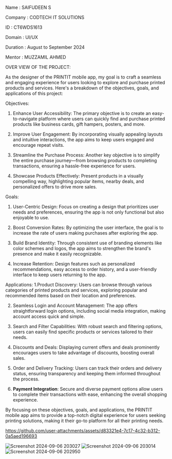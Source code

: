 Name : SAIFUDEEN S

Company : CODTECH IT SOLUTIONS

ID : CT6WDS1613

Domain : UI/UX

Duration : August to September 2024

Mentor : MUZZAMIL AHMED

OVER VIEW OF THE PROJECT:

As the designer of the PRINTIT mobile app, my goal is to craft a seamless and engaging experience for users looking to explore and purchase printed products and services. Here's a breakdown of the objectives, goals, and applications of this project:

 Objectives:
1. Enhance User Accessibility: The primary objective is to create an easy-to-navigate platform where users can quickly find and purchase printed products like business cards, gift hampers, posters, and more.

2. Improve User Engagement: By incorporating visually appealing layouts and intuitive interactions, the app aims to keep users engaged and encourage repeat visits.

3. Streamline the Purchase Process: Another key objective is to simplify the entire purchase journey—from browsing products to completing transactions, ensuring a hassle-free experience for users.

4. Showcase Products Effectively: Present products in a visually compelling way, highlighting popular items, nearby deals, and personalized offers to drive more sales.

 Goals:
1. User-Centric Design: Focus on creating a design that prioritizes user needs and preferences, ensuring the app is not only functional but also enjoyable to use.

2. Boost Conversion Rates: By optimizing the user interface, the goal is to increase the rate of users making purchases after exploring the app.

3. Build Brand Identity: Through consistent use of branding elements like color schemes and logos, the app aims to strengthen the brand's presence and make it easily recognizable.

4. Increase Retention: Design features such as personalized recommendations, easy access to order history, and a user-friendly interface to keep users returning to the app.

Applications:
1.Product Discovery: Users can browse through various categories of printed products and services, exploring popular and recommended items based on their location and preferences.

2. Seamless Login and Account Management: The app offers straightforward login options, including social media integration, making account access quick and simple.

3. Search and Filter Capabilities: With robust search and filtering options, users can easily find specific products or services tailored to their needs.

4. Discounts and Deals: Displaying current offers and deals prominently encourages users to take advantage of discounts, boosting overall sales.

5. Order and Delivery Tracking: Users can track their orders and delivery status, ensuring transparency and keeping them informed throughout the process.

6. **Payment Integration**: Secure and diverse payment options allow users to complete their transactions with ease, enhancing the overall shopping experience.

By focusing on these objectives, goals, and applications, the PRINTIT mobile app aims to provide a top-notch digital experience for users seeking printing solutions, making it their go-to platform for all their printing needs.

https://github.com/user-attachments/assets/d83321e4-7c17-4c32-b312-0a5aed196693

![Screenshot 2024-09-06 203027](https://github.com/user-attachments/assets/bb8529c8-8414-4347-95b8-868b1aa0cb2b)
![Screenshot 2024-09-06 203014](https://github.com/user-attachments/assets/681d44e0-f665-49d6-afd8-07c6ee27784b)
![Screenshot 2024-09-06 202950](https://github.com/user-attachments/assets/62d3761e-d379-4ca3-98d4-b7d2f6f49788)
